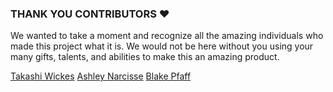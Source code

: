 ### THANK YOU CONTRIBUTORS :heart:
We wanted to take a moment and recognize all the amazing individuals who made this project what it is. We would not be here without you using your many gifts, talents, and abilities to make this an amazing product.

[Takashi Wickes](https://github.com/takashiw)
[Ashley Narcisse](https://github.com/darkfadr)
[Blake Pfaff](https://github.com/blakecarson)
